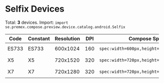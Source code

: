 # Selfix Devices

Total: **3** devices. Import: `import se.premex.compose.preview.device.catalog.android.Selfix`

| Code | Constant | Resolution | DPI | Compose Spec | Preview Usage |
|------|----------|------------|-----|-------------|---------------|
| ES733 | ES733 | 600x1024 | 160 | `spec:width=600px,height=1024px,dpi=160` | `@Preview(device = Selfix.ES733)` |
| X5 | X5 | 720x1520 | 320 | `spec:width=720px,height=1520px,dpi=320` | `@Preview(device = Selfix.X5)` |
| X7 | X7 | 720x1280 | 320 | `spec:width=720px,height=1280px,dpi=320` | `@Preview(device = Selfix.X7)` |

<!-- Generated automatically. Do not edit manually. -->
